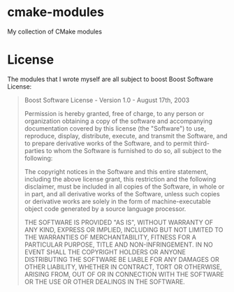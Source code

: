 cmake-modules
=============

My collection of CMake modules

License
=======

The modules that I wrote myself are all subject to boost Boost Software License:

>Boost Software License - Version 1.0 - August 17th, 2003
>
>Permission is hereby granted, free of charge, to any person or organization
>obtaining a copy of the software and accompanying documentation covered by
>this license (the "Software") to use, reproduce, display, distribute,
>execute, and transmit the Software, and to prepare derivative works of the
>Software, and to permit third-parties to whom the Software is furnished to
>do so, all subject to the following:
>
>The copyright notices in the Software and this entire statement, including
>the above license grant, this restriction and the following disclaimer,
>must be included in all copies of the Software, in whole or in part, and
>all derivative works of the Software, unless such copies or derivative
>works are solely in the form of machine-executable object code generated by
>a source language processor.
>
>THE SOFTWARE IS PROVIDED "AS IS", WITHOUT WARRANTY OF ANY KIND, EXPRESS OR
>IMPLIED, INCLUDING BUT NOT LIMITED TO THE WARRANTIES OF MERCHANTABILITY,
>FITNESS FOR A PARTICULAR PURPOSE, TITLE AND NON-INFRINGEMENT. IN NO EVENT
>SHALL THE COPYRIGHT HOLDERS OR ANYONE DISTRIBUTING THE SOFTWARE BE LIABLE
>FOR ANY DAMAGES OR OTHER LIABILITY, WHETHER IN CONTRACT, TORT OR OTHERWISE,
>ARISING FROM, OUT OF OR IN CONNECTION WITH THE SOFTWARE OR THE USE OR OTHER
>DEALINGS IN THE SOFTWARE.
